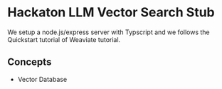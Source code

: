 # Hackaton LLM Vector Search Stub

We setup a node.js/express server with Typscript and we follows the Quickstart tutorial of Weaviate tutorial.

## Concepts

- Vector Database
